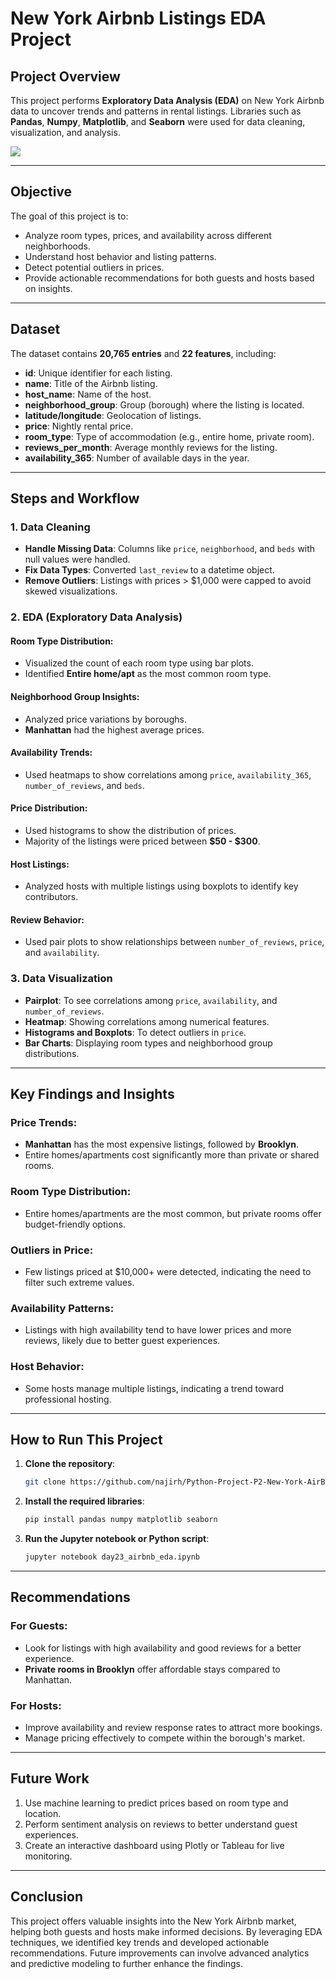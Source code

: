 # New York Airbnb Listings EDA Project



## Project Overview
This project performs **Exploratory Data Analysis (EDA)** on New York Airbnb data to uncover trends and patterns in rental listings. Libraries such as **Pandas**, **Numpy**, **Matplotlib**, and **Seaborn** were used for data cleaning, visualization, and analysis.

![](https://github.com/Chathrapathi-Sekaran/Python_Data_cleaning_app/blob/main/DALL%C2%B7E%202024-12-07%2017.19.38%20-%20A%20sleek%20and%20modern%20concept%20design%20for%20a%20data%20cleaning%20application%20in%20Python.%20The%20interface%20features%20a%20clean%2C%20intuitive%20layout%20for%20data%20cleaning%20tasks.webp)

---

## Objective
The goal of this project is to:

- Analyze room types, prices, and availability across different neighborhoods.
- Understand host behavior and listing patterns.
- Detect potential outliers in prices.
- Provide actionable recommendations for both guests and hosts based on insights.

---

## Dataset
The dataset contains **20,765 entries** and **22 features**, including:

- **id**: Unique identifier for each listing.
- **name**: Title of the Airbnb listing.
- **host_name**: Name of the host.
- **neighborhood_group**: Group (borough) where the listing is located.
- **latitude/longitude**: Geolocation of listings.
- **price**: Nightly rental price.
- **room_type**: Type of accommodation (e.g., entire home, private room).
- **reviews_per_month**: Average monthly reviews for the listing.
- **availability_365**: Number of available days in the year.

---

## Steps and Workflow

### 1. Data Cleaning
- **Handle Missing Data**: Columns like `price`, `neighborhood`, and `beds` with null values were handled.
- **Fix Data Types**: Converted `last_review` to a datetime object.
- **Remove Outliers**: Listings with prices > $1,000 were capped to avoid skewed visualizations.

### 2. EDA (Exploratory Data Analysis)

#### Room Type Distribution:
- Visualized the count of each room type using bar plots.
- Identified **Entire home/apt** as the most common room type.

#### Neighborhood Group Insights:
- Analyzed price variations by boroughs.
- **Manhattan** had the highest average prices.

#### Availability Trends:
- Used heatmaps to show correlations among `price`, `availability_365`, `number_of_reviews`, and `beds`.

#### Price Distribution:
- Used histograms to show the distribution of prices.
- Majority of the listings were priced between **$50 - $300**.

#### Host Listings:
- Analyzed hosts with multiple listings using boxplots to identify key contributors.

#### Review Behavior:
- Used pair plots to show relationships between `number_of_reviews`, `price`, and `availability`.

### 3. Data Visualization
- **Pairplot**: To see correlations among `price`, `availability`, and `number_of_reviews`.
- **Heatmap**: Showing correlations among numerical features.
- **Histograms and Boxplots**: To detect outliers in `price`.
- **Bar Charts**: Displaying room types and neighborhood group distributions.

---

## Key Findings and Insights

### Price Trends:
- **Manhattan** has the most expensive listings, followed by **Brooklyn**.
- Entire homes/apartments cost significantly more than private or shared rooms.

### Room Type Distribution:
- Entire homes/apartments are the most common, but private rooms offer budget-friendly options.

### Outliers in Price:
- Few listings priced at $10,000+ were detected, indicating the need to filter such extreme values.

### Availability Patterns:
- Listings with high availability tend to have lower prices and more reviews, likely due to better guest experiences.

### Host Behavior:
- Some hosts manage multiple listings, indicating a trend toward professional hosting.

---

## How to Run This Project

1. **Clone the repository**:
   ```bash
   git clone https://github.com/najirh/Python-Project-P2-New-York-AirBnb-Listing-2024.git
   ```
2. **Install the required libraries**:
   ```bash
   pip install pandas numpy matplotlib seaborn
   ```
3. **Run the Jupyter notebook or Python script**:
   ```bash
   jupyter notebook day23_airbnb_eda.ipynb
   ```

---

## Recommendations

### For Guests:
- Look for listings with high availability and good reviews for a better experience.
- **Private rooms in Brooklyn** offer affordable stays compared to Manhattan.

### For Hosts:
- Improve availability and review response rates to attract more bookings.
- Manage pricing effectively to compete within the borough's market.

---

## Future Work

1. Use machine learning to predict prices based on room type and location.
2. Perform sentiment analysis on reviews to better understand guest experiences.
3. Create an interactive dashboard using Plotly or Tableau for live monitoring.

---

## Conclusion
This project offers valuable insights into the New York Airbnb market, helping both guests and hosts make informed decisions. By leveraging EDA techniques, we identified key trends and developed actionable recommendations. Future improvements can involve advanced analytics and predictive modeling to further enhance the findings.
